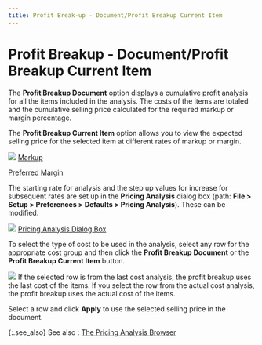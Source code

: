 ```yaml
---
title: Profit Break-up - Document/Profit Breakup Current Item
---
```


# Profit Breakup - Document/Profit Breakup Current Item


The **Profit Breakup Document**  option displays a cumulative profit analysis for all the items included  in the analysis. The costs of the items are totaled and the cumulative  selling price calculated for the required markup or margin percentage.


The **Profit Breakup Current Item**  option allows you to view the expected selling price for the selected  item at different rates of markup or margin.


![]({{site.sp_baseurl}}/img/lens.gif) [Markup]({{site.sp_baseurl}}/misc/mark_up_on_cost_pricing_analysis.html)


[Preferred  Margin]({{site.sp_baseurl}}/misc/preferred_margin_on_sales_pricing_analysis.html)


The starting rate for analysis and the step up values for increase for  subsequent rates are set up in the **Pricing 
 Analysis** dialog box (path: **File 
 &gt; Setup &gt; Preferences &gt; Defaults &gt; Pricing Analysis**).  These can be modified.


![]({{site.sp_baseurl}}/img/lens.gif) [Pricing Analysis  Dialog Box]({{site.sp_baseurl}}/sales-docs/sqs/sq-proc/pricing-analysis/pricing-analysis-defaults/pricing_analysis_dialog_box.html)


To select the type of cost to be used in the analysis, select any row  for the appropriate cost group and then click the **Profit 
 Breakup Document** or the **Profit 
 Breakup Current Item** button.


![]({{site.sp_baseurl}}/img/example.gif) If  the selected row is from the last cost analysis, the profit breakup uses  the last cost of the items. If you select the row from the actual cost  analysis, the profit breakup uses the actual cost of the items.


Select a row and click **Apply**  to use the selected selling price in the document.


{:.see_also}
See also
: [The Pricing  Analysis Browser]({{site.sp_baseurl}}/sales-docs/sqs/sq-proc/pricing-analysis/the_pricing_analysis_browser.html)
